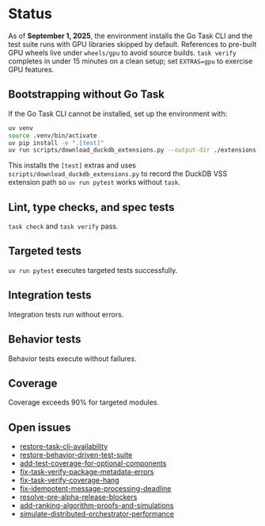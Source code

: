 # Status

As of **September 1, 2025**, the environment installs the Go Task CLI and the
test suite runs with GPU libraries skipped by default. References to pre-built
GPU wheels live under `wheels/gpu` to avoid source builds. `task verify`
completes in under 15 minutes on a clean setup; set `EXTRAS=gpu` to exercise
GPU features.

## Bootstrapping without Go Task

If the Go Task CLI cannot be installed, set up the environment with:

```bash
uv venv
source .venv/bin/activate
uv pip install -e ".[test]"
uv run scripts/download_duckdb_extensions.py --output-dir ./extensions
```

This installs the `[test]` extras and uses
`scripts/download_duckdb_extensions.py` to record the DuckDB VSS extension path
so `uv run pytest` works without `task`.

## Lint, type checks, and spec tests
`task check` and `task verify` pass.

## Targeted tests
`uv run pytest` executes targeted tests successfully.

## Integration tests
Integration tests run without errors.

## Behavior tests
Behavior tests execute without failures.

## Coverage
Coverage exceeds 90% for targeted modules.

## Open issues
- [restore-task-cli-availability](
  issues/restore-task-cli-availability.md)
- [restore-behavior-driven-test-suite](
  issues/restore-behavior-driven-test-suite.md)
- [add-test-coverage-for-optional-components](
  issues/add-test-coverage-for-optional-components.md)
- [fix-task-verify-package-metadata-errors](
  issues/fix-task-verify-package-metadata-errors.md)
- [fix-task-verify-coverage-hang](
  issues/fix-task-verify-coverage-hang.md)
- [fix-idempotent-message-processing-deadline](
  issues/fix-idempotent-message-processing-deadline.md)
- [resolve-pre-alpha-release-blockers](
  issues/resolve-pre-alpha-release-blockers.md)
- [add-ranking-algorithm-proofs-and-simulations](
  issues/add-ranking-algorithm-proofs-and-simulations.md)
- [simulate-distributed-orchestrator-performance](
  issues/simulate-distributed-orchestrator-performance.md)

